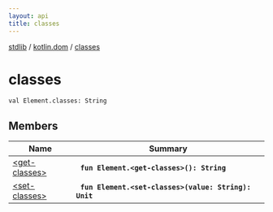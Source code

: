 ```yaml
---
layout: api
title: classes
---
```

[stdlib](../../index.md) / [kotlin.dom](../index.md) / [classes](index.md)

# classes

```
val Element.classes: String
```

## Members

| Name | Summary |
|------|---------|
|[&lt;get-classes&gt;](_get-classes_.md)|&nbsp;&nbsp;**`fun Element.<get-classes>(): String`**<br>|
|[&lt;set-classes&gt;](_set-classes_.md)|&nbsp;&nbsp;**`fun Element.<set-classes>(value: String): Unit`**<br>|
